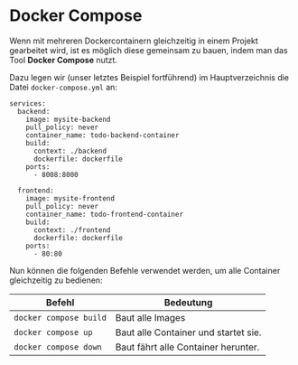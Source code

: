 # Docker Compose

Wenn mit mehreren Dockercontainern gleichzeitig in einem Projekt gearbeitet wird,
ist es möglich diese gemeinsam zu bauen, indem man das Tool **Docker Compose** nutzt.

Dazu legen wir (unser letztes Beispiel fortführend) im Hauptverzeichnis die Datei `docker-compose.yml` an:

```title="docker-compose.yml"
services:
  backend:
    image: mysite-backend
    pull_policy: never
    container_name: todo-backend-container
    build:
      context: ./backend
      dockerfile: dockerfile
    ports:
      - 8008:8000

  frontend:
    image: mysite-frontend
    pull_policy: never
    container_name: todo-frontend-container
    build:
      context: ./frontend
      dockerfile: dockerfile
    ports:
      - 80:80
```

Nun können die folgenden Befehle verwendet werden, um alle Container gleichzeitig zu bedienen:

| Befehl | Bedeutung |
|-|-|
| `docker compose build` | Baut alle Images |
| `docker compose up` | Baut alle Container und startet sie. |
| `docker compose down` | Baut fährt alle Container herunter. |
